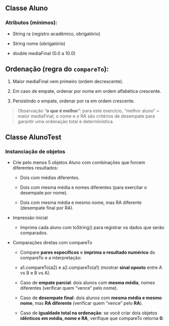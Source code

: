 ## Classe Aluno
### Atributos (mínimos):

- String ra (registro acadêmico, obrigatório)

- String nome (obrigatório)

- double mediaFinal (0.0 a 10.0)

## Ordenação (regra do `compareTo`):

1. Maior mediaFinal vem primeiro (ordem decrescente).

2. Em caso de empate, ordenar por nome em ordem alfabética crescente.

3. Persistindo o empate, ordenar por ra em ordem crescente.

> Observação “**o que é melhor**”: para este exercício, “melhor aluno” = maior mediaFinal; o nome e o RA são critérios de desempate para garantir uma ordenação total e determinística.

## Classe AlunoTest
### Instanciação de objetos

- Crie pelo menos 5 objetos Aluno com combinações que forcem diferentes resultados:

   - Dois com médias diferentes.

   - Dois com mesma média e nomes diferentes (para exercitar o desempate por nome).

   - Dois com mesma média e mesmo nome, mas RA diferente (desempate final por RA).

- Impressão inicial

   - Imprima cada aluno com toString() para registrar os dados que serão comparados.

- Comparações diretas com compareTo

   - Compare **pares específicos** e **imprima o resultado numérico** do compareTo e a interpretação:

   - a1.compareTo(a2) e a2.compareTo(a1) (mostrar **sinal oposto** entre A vs B e B vs A).

   - Caso de **empate parcial**: dois alunos com **mesma média**, nomes diferentes (verificar quem “vence” pelo nome).

   - Caso de **desempate final**: dois alunos com **mesma média e mesmo nome**, mas **RA diferente** (verificar quem “vence” pelo **RA**).

   - Caso de **igualdade total na ordenação**: se você criar dois objetos **idênticos em média, nome e RA**, verifique que compareTo retorna **0**.